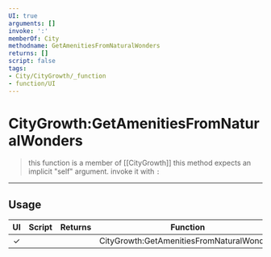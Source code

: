 ```yaml
---
UI: true
arguments: []
invoke: ':'
memberOf: City
methodname: GetAmenitiesFromNaturalWonders
returns: []
script: false
tags:
- City/CityGrowth/_function
- function/UI
---
```

# CityGrowth:GetAmenitiesFromNaturalWonders
> this function is a member of [[CityGrowth]]
> this method expects an implicit "self" argument. invoke it with `:`
-----
## Usage
|  UI | Script | Returns | Function | Arguments |
|:---:|:------:|-------:|:--------:|:---------|
|✓| ||CityGrowth:GetAmenitiesFromNaturalWonders||
